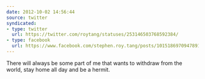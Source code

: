 ```yaml
---
date: 2012-10-02 14:56:44
source: twitter
syndicated:
- type: twitter
  url: https://twitter.com/roytang/statuses/253146503768592384/
- type: facebook
  url: https://www.facebook.com/stephen.roy.tang/posts/10151869709478912
---
```


There will always be some part of me that wants to withdraw from the world, stay home all day and be a hermit.